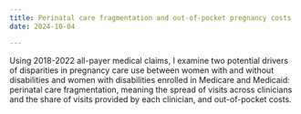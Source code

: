 ```yaml
---
title: Perinatal care fragmentation and out-of-pocket pregnancy costs
date: 2024-10-04

---
```


Using 2018-2022 all-payer medical claims, I examine two potential drivers of disparities in pregnancy care use between women with and without disabilities and women with disabilities enrolled in Medicare and Medicaid: perinatal care fragmentation, meaning the spread of visits across clinicians and the share of visits provided by each clinician, and out-of-pocket costs.

  
    
